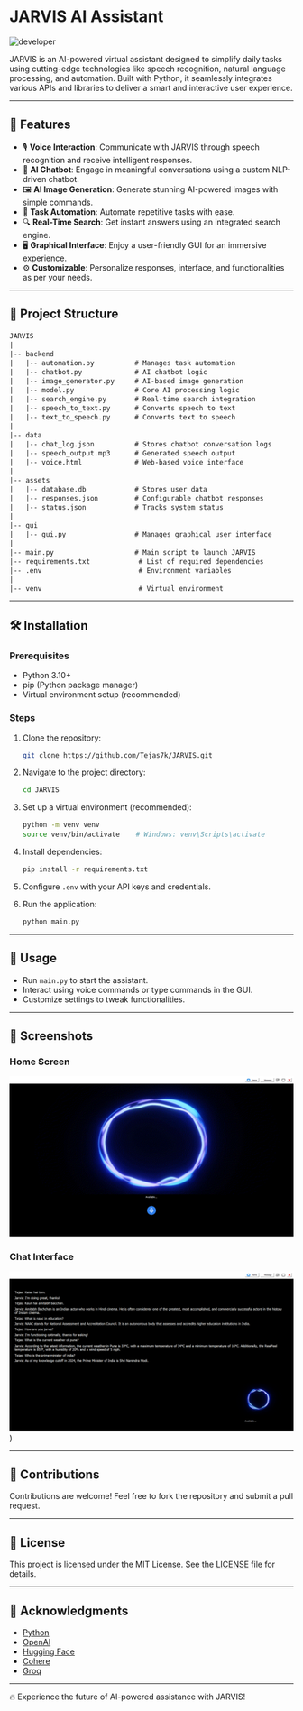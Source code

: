 # JARVIS AI Assistant
![developer](https://img.shields.io/badge/Developed%20By%20%3A-TEJAS%20KHUTWAD-blue)

JARVIS is an AI-powered virtual assistant designed to simplify daily tasks using cutting-edge technologies like speech recognition, natural language processing, and automation. Built with Python, it seamlessly integrates various APIs and libraries to deliver a smart and interactive user experience.

---

## 🚀 Features

- 🎙 **Voice Interaction**: Communicate with JARVIS through speech recognition and receive intelligent responses.
- 💬 **AI Chatbot**: Engage in meaningful conversations using a custom NLP-driven chatbot.
- 🖼 **AI Image Generation**: Generate stunning AI-powered images with simple commands.
- 🔄 **Task Automation**: Automate repetitive tasks with ease.
- 🔍 **Real-Time Search**: Get instant answers using an integrated search engine.
- 🖥 **Graphical Interface**: Enjoy a user-friendly GUI for an immersive experience.
- ⚙ **Customizable**: Personalize responses, interface, and functionalities as per your needs.

---

## 📁 Project Structure

```plaintext
JARVIS
|
|-- backend
|   |-- automation.py          # Manages task automation
|   |-- chatbot.py             # AI chatbot logic
|   |-- image_generator.py     # AI-based image generation
|   |-- model.py               # Core AI processing logic
|   |-- search_engine.py       # Real-time search integration
|   |-- speech_to_text.py      # Converts speech to text
|   |-- text_to_speech.py      # Converts text to speech
|
|-- data
|   |-- chat_log.json          # Stores chatbot conversation logs
|   |-- speech_output.mp3      # Generated speech output
|   |-- voice.html             # Web-based voice interface
|
|-- assets
|   |-- database.db            # Stores user data
|   |-- responses.json         # Configurable chatbot responses
|   |-- status.json            # Tracks system status
|
|-- gui
|   |-- gui.py                 # Manages graphical user interface
|
|-- main.py                    # Main script to launch JARVIS
|-- requirements.txt            # List of required dependencies
|-- .env                        # Environment variables
|
|-- venv                        # Virtual environment
```

---

## 🛠 Installation

### Prerequisites

- Python 3.10+
- pip (Python package manager)
- Virtual environment setup (recommended)

### Steps

1. Clone the repository:
   ```bash
   git clone https://github.com/Tejas7k/JARVIS.git
   ```

2. Navigate to the project directory:
   ```bash
   cd JARVIS
   ```

3. Set up a virtual environment (recommended):
   ```bash
   python -m venv venv
   source venv/bin/activate    # Windows: venv\Scripts\activate
   ```

4. Install dependencies:
   ```bash
   pip install -r requirements.txt
   ```

5. Configure `.env` with your API keys and credentials.

6. Run the application:
   ```bash
   python main.py
   ```

---

## 🎯 Usage

- Run `main.py` to start the assistant.
- Interact using voice commands or type commands in the GUI.
- Customize settings to tweak functionalities.

---

## 📸 Screenshots

### Home Screen
![JARVIS Logo](screenshots/home.png)

### Chat Interface
![Chat Screenshot](screenshots/chat.png))

---

## 🤝 Contributions

Contributions are welcome! Feel free to fork the repository and submit a pull request.

---

## 📜 License

This project is licensed under the MIT License. See the [LICENSE](LICENSE) file for details.

---

## 🌟 Acknowledgments

- [Python](https://www.python.org/)
- [OpenAI](https://openai.com/)
- [Hugging Face](https://huggingface.co/)
- [Cohere](https://cohere.com/)
- [Groq](https://groq.dev)

---

🔥 Experience the future of AI-powered assistance with JARVIS!

